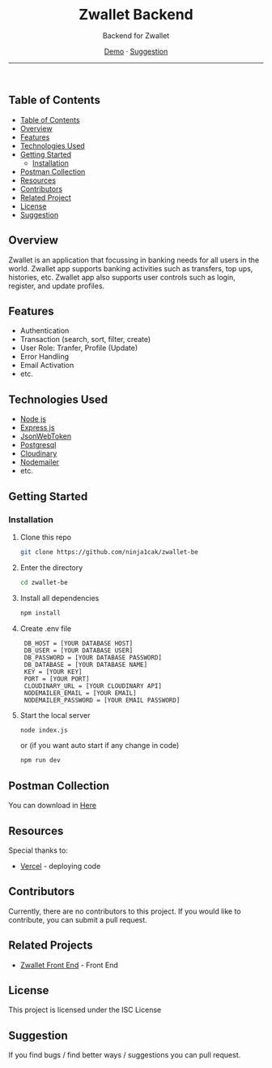 <div align='center' style="text-align: center;">

<h1 style="border:0;margin:1rem">Zwallet Backend</h1>

Backend for Zwallet

[Demo](https://zwallet-be.vercel.app) · [Suggestion](mailto:hauzan41200@gmail.com)

<hr>
<br>

</div>

## Table of Contents

- [Table of Contents](#table-of-contents)
- [Overview](#overview)
- [Features](#features)
- [Technologies Used](#technologies-used)
- [Getting Started](#getting-started)
  - [Installation](#installation)
- [Postman Collection](#postman-collection)
- [Resources](#resources)
- [Contributors](#contributors)
- [Related Project](#related-projects)
- [License](#license)
- [Suggestion](#suggestion)

## Overview

Zwallet is an application that focussing in banking needs for all users in the world. Zwallet app supports banking activities such as transfers, top ups, histories, etc. Zwallet app also supports user controls such as login, register, and update profiles.

## Features

- Authentication
- Transaction (search, sort, filter, create)
- User Role: Tranfer, Profile (Update)
- Error Handling
- Email Activation
- etc.

## Technologies Used

- [Node js](https://nodejs.org/en/docs)
- [Express js](https://expressjs.com/)
- [JsonWebToken](https://www.npmjs.com/package/jsonwebtoken)
- [Postgresql](https://www.postgresql.org/)
- [Cloudinary](https://cloudinary.com/)
- [Nodemailer](https://nodemailer.com/about/)
- etc.

## Getting Started

### Installation

1. Clone this repo

   ```bash
   git clone https://github.com/ninja1cak/zwallet-be
   ```

2. Enter the directory

   ```bash
   cd zwallet-be
   ```

3. Install all dependencies

   ```bash
   npm install
   ```

4. Create .env file

   ```env
    DB_HOST = [YOUR DATABASE HOST]
    DB_USER = [YOUR DATABASE USER]
    DB_PASSWORD = [YOUR DATABASE PASSWORD]
    DB_DATABASE = [YOUR DATABASE NAME]
    KEY = [YOUR KEY]
    PORT = [YOUR PORT]
    CLOUDINARY_URL = [YOUR CLOUDINARY API]
    NODEMAILER_EMAIL = [YOUR EMAIL]
    NODEMAILER_PASSWORD = [YOUR EMAIL PASSWORD]

   ```

5. Start the local server

   ```bash
   node index.js
   ```

   or (if you want auto start if any change in code)

   ```bash
   npm run dev
   ```

## Postman Collection

You can download in <a href='https://drive.google.com/drive/folders/1n-yIUA23_JWdll-l-HOuLL0YYPfeemtJ?usp=sharing'> Here </a>


## Resources

Special thanks to:

- [Vercel](https://vercel.com) - deploying code

## Contributors

Currently, there are no contributors to this project. If you would like to contribute, you can submit a pull request.

## Related Projects

- [Zwallet Front End](https://github.com/Ravictation/zwallet-react/tree/development) - Front End

## License

This project is licensed under the ISC License

## Suggestion

If you find bugs / find better ways / suggestions you can pull request.